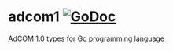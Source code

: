 # adcom1 [![GoDoc](https://godoc.org/github.com/prebid/openrtb/adcom1?status.svg)](https://pkg.go.dev/github.com/revcontent-production/openrtb/adcom1)

[AdCOM](https://iabtechlab.com/standards/openmedia/) [1.0](https://github.com/InteractiveAdvertisingBureau/AdCOM) types for [Go programming language](https://golang.org/)
